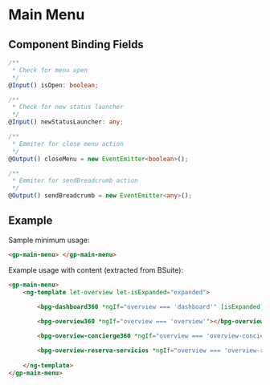 # Main Menu

## Component Binding Fields

  ```typescript
  /**
   * Check for menu open
   */
  @Input() isOpen: boolean;
  ```

  ```typescript
  /**
   * Check for new status launcher
   */
  @Input() newStatusLauncher: any;
  ```

  ```typescript
  /**
   * Emmiter for close menu action
   */
  @Output() closeMenu = new EventEmitter<boolean>();
  ```

  ```typescript
  /**
   * Emmiter for sendBreadcrumb action
   */
  @Output() sendBreadcrumb = new EventEmitter<any>();
  ```

## Example

Sample minimum usage:

```html
<gp-main-menu> </gp-main-menu>
```

Example usage with content (extracted from BSuite):
```html
<gp-main-menu>
    <ng-template let-overview let-isExpanded="expanded">
        
        <bpg-dashboard360 *ngIf="overview === 'dashboard'" [isExpanded]="isExpanded"></bpg-dashboard360>

        <bpg-overview360 *ngIf="overview === 'overview'"></bpg-overview360>

        <bpg-overview-concierge360 *ngIf="overview === 'overview-concierge'"></bpg-overview-concierge360>

        <bpg-overview-reserva-servicios *ngIf="overview === 'overview-reserva-servicios'"></bpg-overview-reserva-servicios>
        
    </ng-template>
</gp-main-menu>
```